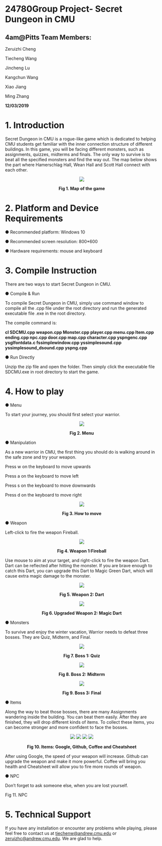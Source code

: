 # 24780Group Project- Secret Dungeon in CMU



## 4am@Pitts Team Members:

Zeruizhi Cheng

Tiecheng Wang

Jincheng Lu

Kangchun Wang

Xiao Jiang

Ming Zhang

<strong>12/03/2019</strong>

# 1. Introduction

Secret Dungeon in CMU is a rogue-like game which is dedicated to helping CMU students get familiar with the inner connection structure of different buildings. In this game, you will be facing different monsters, such as assignments, quizzes, midterms and finals. The only way to survive is to beat all the specified monsters and find the way out. The map below shows the part where Hamerschlag Hall, Wean Hall and Scott Hall connect with each other.

<div align=center><img src="https://github.com/MarvelousV/24780FinalProject/blob/master/ReadMe%20Image/1580093359672.png"/></div>
    
<p align="center">
    <b>Fig 1. Map of the game</b>
</p>


# 2. Platform and Device Requirements

●   Recommended platform: Windows 10

●   Recommended screen resolution: 800*600

●   Hardware requirements: mouse and keyboard

# 3. Compile Instruction

There are two ways to start Secret Dungeon in CMU. 

●   Compile & Run

To compile Secret Dungeon in CMU, simply use command window to compile all the .cpp file under the root directory and run the generated executable file .exe in the root directory.

The compile command is: 

**cl SDCMU.cpp weapon.cpp Monster.cpp player.cpp menu.cpp Item.cpp ending.cpp npc.cpp door.cpp map.cpp character.cpp yspngenc.cpp ysglfontdata.c fssimplewindow.cpp yssimplesound.cpp yssimplesound_dsound.cpp yspng.cpp**


●   Run Directly

Unzip the zip file and open the folder. Then simply click the executable file SDCMU.exe in root directory to start the game.

# 4. How to play

●  Menu

To start your journey, you should first select your warrior. 

<div align=center><img src="https://github.com/MarvelousV/24780FinalProject/blob/master/ReadMe%20Image/1580093453054.png"/></div>

<p align="center">
    <b>Fig 2. Menu</b>
</p>
    

●  Manipulation

As a new warrior in CMU, the first thing you should do is walking around in the safe zone and try your weapon. 

 

Press w on the keyboard to move upwards

Press a on the keyboard to move left

Press s on the keyboard to move downwards

Press d on the keyboard to move right

<div align=center><img src="https://github.com/MarvelousV/24780FinalProject/blob/master/ReadMe%20Image/1580093523834.png"/></div>

<p align="center">
    <b>Fig 3. How to move</b>
</p>
    

●  Weapon

Left-click to fire the weapon Fireball. 

  <div align=center>
      
  </div>

<div align=center><img src="https://github.com/MarvelousV/24780FinalProject/blob/master/ReadMe%20Image/1580093796847.png"/></div>

<p align="center">
    <b>Fig 4. Weapon 1:Fireball</b>
</p>

 

Use mouse to aim at your target, and right-click to fire the weapon Dart. Dart can be reflected after hitting the monster. If you are brave enough to catch this Dart, you can upgrade this Dart to Magic Green Dart, which will cause extra magic damage to the monster.

<div align=center><img src="https://github.com/MarvelousV/24780FinalProject/blob/master/ReadMe%20Image/1580093877661.png"/></div>

<p align="center">
    <b>Fig 5. Weapon 2: Dart</b>
</p>

 

<div align=center><img src="https://github.com/MarvelousV/24780FinalProject/blob/master/ReadMe%20Image/1580093991216.png"/></div>

<p align="center">
    <b>Fig 6. Upgraded Weapon 2: Magic Dart</b>
</p>

 

●  Monsters

To survive and enjoy the winter vacation, Warrior needs to defeat three bosses. They are Quiz, Midterm, and Final.

<div align=center><img src="https://github.com/MarvelousV/24780FinalProject/blob/master/ReadMe%20Image/1580094046868.png"/></div>

<p align="center">
    <b>Fig 7. Boss 1: Quiz</b>
</p>



<div align=center><img src="https://github.com/MarvelousV/24780FinalProject/blob/master/ReadMe%20Image/1580094093000.png"/></div>

<p align="center">
    <b>Fig 8. Boss 2: Midterm</b>
</p>


<div align=center><img src="https://github.com/MarvelousV/24780FinalProject/blob/master/ReadMe%20Image/1580094394718.png"/></div>

<p align="center">
    <b>Fig 9. Boss 3: Final</b>
</p>

 

●  Items 

Along the way to beat those bosses, there are many Assignments wandering inside the building. You can beat them easily. After they are finished, they will drop different kinds of items. To collect these items, you can become stronger and more confident to face the bosses.

<p align="center">
    <img src="https://github.com/MarvelousV/24780FinalProject/blob/master/ReadMe%20Image/1580094745459.png">
    <img src="https://github.com/MarvelousV/24780FinalProject/blob/master/ReadMe%20Image/1580094751293.png">
    <img src="https://github.com/MarvelousV/24780FinalProject/blob/master/ReadMe%20Image/1580094804179.png">
    <img src="https://github.com/MarvelousV/24780FinalProject/blob/master/ReadMe%20Image/1580094832538.png">
</p>

<p align="center">
    <b>Fig 10. Items: Google, Github, Coffee and Cheatsheet</b>
</p>

 

After using Google, the speed of your weapon will increase. Github can upgrade the weapon and make it more powerful. Coffee will bring you health and Cheatsheet will allow you to fire more rounds of weapon.

 

 

 

 

 

 

 

 

 

●  NPC

Don’t forget to ask someone else, when you are lost yourself.

  

Fig 11. NPC

# 5. Technical Support

If you have any installation or encounter any problems while playing, please feel free to contact us at [tiechenw@andrew.cmu.edu](mailto:tiechenw@andrew.cmu.edu) or [zeruizhc@andrew.cmu.edu](mailto:zeruizhc@andrew.cmu.edu). We are glad to help.
